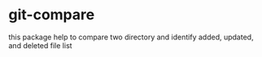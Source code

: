 # git-compare
this package help to compare two directory and identify added, updated, and deleted file list
